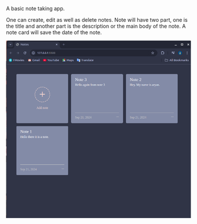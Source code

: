 A basic note taking app.

One can create, edit as well as delete notes. Note will have two part, one is the title and another part is the description or the main body of the note.
A note card will save the date of the note.

![note](images/note.png)